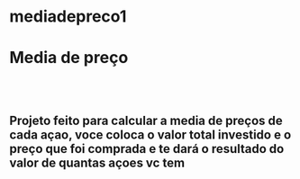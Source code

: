 # mediadepreco1

<h1>Media de preço</h1>
<br/>
<br/>
<h2>Projeto feito para calcular a media de preços de cada açao, voce coloca o valor total investido e o preço que foi comprada e te dará o resultado do valor de quantas açoes vc tem <h2/>
